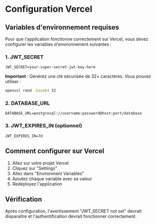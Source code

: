 # Configuration Vercel

## Variables d'environnement requises

Pour que l'application fonctionne correctement sur Vercel, vous devez configurer les variables d'environnement suivantes :

### 1. JWT_SECRET
```
JWT_SECRET=your-super-secret-jwt-key-here
```
**Important** : Générez une clé sécurisée de 32+ caractères. Vous pouvez utiliser :
```bash
openssl rand -base64 32
```

### 2. DATABASE_URL
```
DATABASE_URL=postgresql://username:password@host:port/database
```

### 3. JWT_EXPIRES_IN (optionnel)
```
JWT_EXPIRES_IN=7d
```

## Comment configurer sur Vercel

1. Allez sur votre projet Vercel
2. Cliquez sur "Settings"
3. Allez dans "Environment Variables"
4. Ajoutez chaque variable avec sa valeur
5. Redéployez l'application

## Vérification

Après configuration, l'avertissement "JWT_SECRET not set" devrait disparaître et l'authentification devrait fonctionner correctement.

